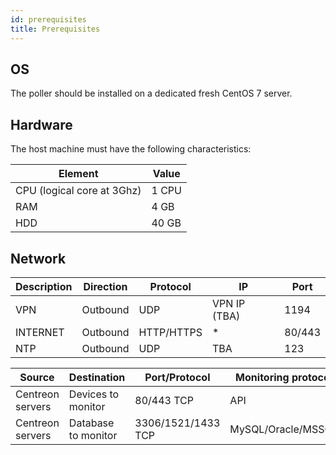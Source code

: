 ```yaml
---
id: prerequisites
title: Prerequisites
---
```


## OS

The poller should be installed on a dedicated fresh CentOS 7 server.

## Hardware

The host machine must have the following characteristics:

| Element                     | Value     |
| ----------------------------| --------- |
| CPU  (logical core at 3Ghz) | 1 CPU     |
| RAM                         | 4 GB      |
| HDD                         | 40 GB     |

## Network

| Description | Direction | Protocol   | IP           | Port   |
| ----------- | --------- | ---------- | ------------ | ------ |
| VPN         | Outbound  | UDP        | VPN IP (TBA) | 1194   |
| INTERNET    | Outbound  | HTTP/HTTPS | *            | 80/443 |
| NTP         | Outbound  | UDP        | TBA          | 123    |

| Source            | Destination         | Port/Protocol      | Monitoring protocol   |
| ----------------- | ------------------- | ------------------ | --------------------- |
| Centreon servers  | Devices to monitor  | 80/443 TCP         | API                   |
| Centreon servers  | Database to monitor | 3306/1521/1433 TCP | MySQL/Oracle/MSSQL    |
